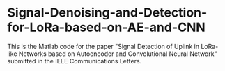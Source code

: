 # Signal-Denoising-and-Detection-for-LoRa-based-on-AE-and-CNN
This is the Matlab code for the paper "Signal Detection of Uplink in LoRa-like Networks based on Autoencoder and Convolutional Neural Network" submitted in the IEEE Communications Letters.
